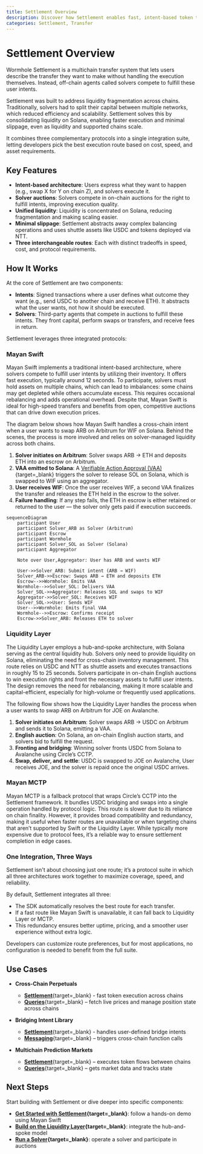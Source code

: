 ```yaml
---
title: Settlement Overview
description: Discover how Settlement enables fast, intent-based token transfers across chains using a unified system of solver auctions and integrated execution routes.
categories: Settlement, Transfer
---
```


# Settlement Overview 

Wormhole Settlement is a multichain transfer system that lets users describe the transfer they want to make without handling the execution themselves. Instead, off-chain agents called solvers compete to fulfill these user intents.

Settlement was built to address liquidity fragmentation across chains. Traditionally, solvers had to split their capital between multiple networks, which reduced efficiency and scalability. Settlement solves this by consolidating liquidity on Solana, enabling faster execution and minimal slippage, even as liquidity and supported chains scale.

It combines three complementary protocols into a single integration suite, letting developers pick the best execution route based on cost, speed, and asset requirements.

## Key Features

- **Intent-based architecture**: Users express what they want to happen (e.g., swap X for Y on chain Z), and solvers execute it.
- **Solver auctions**: Solvers compete in on-chain auctions for the right to fulfill intents, improving execution quality.
- **Unified liquidity**: Liquidity is concentrated on Solana, reducing fragmentation and making scaling easier.
- **Minimal slippage**: Settlement abstracts away complex balancing operations and uses shuttle assets like USDC and tokens deployed via NTT.
- **Three interchangeable routes**: Each with distinct tradeoffs in speed, cost, and protocol requirements.

## How It Works

At the core of Settlement are two components:

- **Intents**: Signed transactions where a user defines what outcome they want (e.g., send USDC to another chain and receive ETH). It abstracts what the user wants, not how it should be executed.
- **Solvers**: Third-party agents that compete in auctions to fulfill these intents. They front capital, perform swaps or transfers, and receive fees in return.

Settlement leverages three integrated protocols:

### Mayan Swift

Mayan Swift implements a traditional intent-based architecture, where solvers compete to fulfill user intents by utilizing their inventory. It offers fast execution, typically around 12 seconds. To participate, solvers must hold assets on multiple chains, which can lead to imbalances: some chains may get depleted while others accumulate excess. This requires occasional rebalancing and adds operational overhead. Despite that, Mayan Swift is ideal for high-speed transfers and benefits from open, competitive auctions that can drive down execution prices.

The diagram below shows how Mayan Swift handles a cross-chain intent when a user wants to swap ARB on Arbitrum for WIF on Solana. Behind the scenes, the process is more involved and relies on solver-managed liquidity across both chains.

1. **Solver initiates on Arbitrum**: Solver swaps ARB → ETH and deposits ETH into an escrow on Arbitrum.
2. **VAA emitted to Solana**: A [Verifiable Action Approval (VAA)](/docs/protocol/infrastructure/vaas/){target=\_blank} triggers the solver to release SOL on Solana, which is swapped to WIF using an aggregator.
3. **User receives WIF**: Once the user receives WIF, a second VAA finalizes the transfer and releases the ETH held in the escrow to the solver.
4. **Failure handling**: If any step fails, the ETH in escrow is either retained or returned to the user — the solver only gets paid if execution succeeds.

```mermaid
sequenceDiagram
    participant User
    participant Solver_ARB as Solver (Arbitrum)
    participant Escrow
    participant Wormhole
    participant Solver_SOL as Solver (Solana)
    participant Aggregator

    Note over User,Aggregator: User has ARB and wants WIF

    User->>Solver_ARB: Submit intent (ARB → WIF)
    Solver_ARB->>Escrow: Swaps ARB → ETH and deposits ETH
    Escrow-->>Wormhole: Emits VAA
    Wormhole-->>Solver_SOL: Delivers VAA
    Solver_SOL->>Aggregator: Releases SOL and swaps to WIF
    Aggregator->>Solver_SOL: Receives WIF
    Solver_SOL->>User: Sends WIF
    User-->>Wormhole: Emits final VAA
    Wormhole-->>Escrow: Confirms receipt
    Escrow->>Solver_ARB: Releases ETH to solver
```

### Liquidity Layer

The Liquidity Layer employs a hub-and-spoke architecture, with Solana serving as the central liquidity hub. Solvers only need to provide liquidity on Solana, eliminating the need for cross-chain inventory management. This route relies on USDC and NTT as shuttle assets and executes transactions in roughly 15 to 25 seconds. Solvers participate in on-chain English auctions to win execution rights and front the necessary assets to fulfill user intents. The design removes the need for rebalancing, making it more scalable and capital-efficient, especially for high-volume or frequently used applications.

The following flow shows how the Liquidity Layer handles the process when a user wants to swap ARB on Arbitrum for JOE on Avalanche. 

1. **Solver initiates on Arbitrum**: Solver swaps ARB → USDC on Arbitrum and sends it to Solana, emitting a VAA.
2. **English auction**: On Solana, an on-chain English auction starts, and solvers bid to fulfill the request.
3. **Fronting and bridging**: Winning solver fronts USDC from Solana to Avalanche using Circle’s CCTP.
4. **Swap, deliver, and settle**: USDC is swapped to JOE on Avalanche, User receives JOE, and the solver is repaid once the original USDC arrives.

### Mayan MCTP

Mayan MCTP is a fallback protocol that wraps Circle’s CCTP into the Settlement framework. It bundles USDC bridging and swaps into a single operation handled by protocol logic. This route is slower due to its reliance on chain finality. However, it provides broad compatibility and redundancy, making it useful when faster routes are unavailable or when targeting chains that aren’t supported by Swift or the Liquidity Layer. While typically more expensive due to protocol fees, it’s a reliable way to ensure settlement completion in edge cases.

### One Integration, Three Ways

Settlement isn't about choosing just one route; it’s a protocol suite in which all three architectures work together to maximize coverage, speed, and reliability.

By default, Settlement integrates all three:

- The SDK automatically resolves the best route for each transfer.
- If a fast route like Mayan Swift is unavailable, it can fall back to Liquidity Layer or MCTP.
- This redundancy ensures better uptime, pricing, and a smoother user experience without extra logic.

Developers can customize route preferences, but for most applications, no configuration is needed to benefit from the full suite.

## Use Cases

- **Cross-Chain Perpetuals** 

    - [**Settlement**](#){target=\_blank} - fast token execution across chains
    - [**Queries**](#){target=\_blank} – fetch live prices and manage position state across chains

- **Bridging Intent Library**

    - [**Settlement**](#){target=\_blank} - handles user-defined bridge intents
    - [**Messaging**](#){target=\_blank} – triggers cross-chain function calls

- **Multichain Prediction Markets**

    - [**Settlement**](/docs/learn/transfers/settlement/overview/){target=\_blank} – executes token flows between chains
    - [**Queries**](/docs/build/queries/overview/){target=\_blank} – gets market data and tracks state

## Next Steps

Start building with Settlement or dive deeper into specific components:

- **[Get Started with Settlement](docs/products/settlement/get-started/){target=\_blank}**: follow a hands-on demo using Mayan Swift
- **[Build on the Liquidity Layer](/docs/products/settlement/guides/liquidity-layer/){target=\_blank}**: integrate the hub-and-spoke model
- **[Run a Solver](/docs/products/settlement/guides/solver/){target=\_blank}**: operate a solver and participate in auctions

